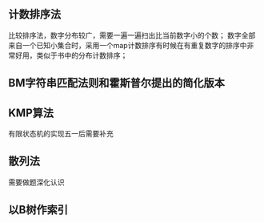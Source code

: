 ## 计数排序法
比较排序法，数字分布较广，需要一遍一遍扫出比当前数字小的个数；
数字全部来自一个已知小集合时，采用一个map计数排序有时候在有重复数字的排序中非常好用，类似于书中的分布计数排序；
## BM字符串匹配法则和霍斯普尔提出的简化版本
## KMP算法
有限状态机的实现五一后需要补充
## 散列法
需要做题深化认识
## 以B树作索引
